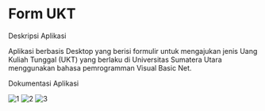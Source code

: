 # Form UKT
Deskripsi Aplikasi

Aplikasi berbasis Desktop yang berisi formulir untuk mengajukan jenis Uang Kuliah Tunggal (UKT) yang berlaku di Universitas Sumatera Utara menggunakan bahasa pemrogramman Visual Basic Net.

Dokumentasi Aplikasi

![1](https://user-images.githubusercontent.com/35028561/112119023-8df4b000-8bef-11eb-814f-e95b8dbeb17e.png)
![2](https://user-images.githubusercontent.com/35028561/112119038-92b96400-8bef-11eb-9e27-6b316d34e785.png)
![3](https://user-images.githubusercontent.com/35028561/112119028-8fbe7380-8bef-11eb-8e2e-43de4b400bb2.png)




